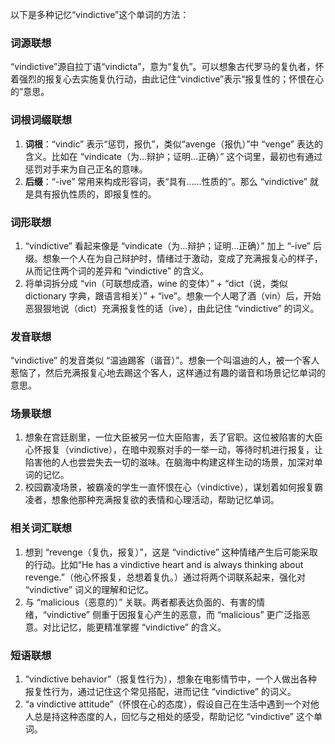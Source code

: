 以下是多种记忆“vindictive”这个单词的方法：

### 词源联想
“vindictive”源自拉丁语“vindicta”，意为“复仇”。可以想象古代罗马的复仇者，怀着强烈的报复心去实施复仇行动，由此记住“vindictive”表示“报复性的；怀恨在心的”意思。

### 词根词缀联想
1. **词根**：“vindic” 表示“惩罚，报仇”，类似“avenge（报仇）”中 “venge” 表达的含义。比如在 “vindicate（为…辩护；证明…正确）” 这个词里，最初也有通过惩罚对手来为自己正名的意味。
2. **后缀**：“-ive” 常用来构成形容词，表“具有……性质的”。那么 “vindictive” 就是具有报仇性质的，即报复性的。 

### 词形联想
1. “vindictive” 看起来像是 “vindicate（为…辩护；证明…正确）” 加上 “-ive” 后缀。想象一个人在为自己辩护时，情绪过于激动，变成了充满报复心的样子，从而记住两个词的差异和 “vindictive” 的含义。
2. 将单词拆分成 “vin（可联想成酒，wine 的变体）” + “dict（说，类似 dictionary 字典，跟语言相关）” + “ive”。想象一个人喝了酒（vin）后，开始恶狠狠地说（dict）充满报复性的话（ive），由此记住 “vindictive” 的词义。

### 发音联想
“vindictive” 的发音类似 “温迪踢客（谐音）”。想象一个叫温迪的人，被一个客人惹恼了，然后充满报复心地去踢这个客人，这样通过有趣的谐音和场景记忆单词的意思。

### 场景联想
1. 想象在宫廷剧里，一位大臣被另一位大臣陷害，丢了官职。这位被陷害的大臣心怀报复（vindictive），在暗中观察对手的一举一动，等待时机进行报复，让陷害他的人也尝尝失去一切的滋味。在脑海中构建这样生动的场景，加深对单词的记忆。
2. 校园霸凌场景，被霸凌的学生一直怀恨在心（vindictive），谋划着如何报复霸凌者，想象他那种充满报复欲的表情和心理活动，帮助记忆单词。

### 相关词汇联想
1. 想到 “revenge（复仇，报复）”，这是 “vindictive” 这种情绪产生后可能采取的行动。比如“He has a vindictive heart and is always thinking about revenge.”（他心怀报复，总想着复仇。）通过将两个词联系起来，强化对 “vindictive” 词义的理解和记忆。
2. 与 “malicious（恶意的）” 关联。两者都表达负面的、有害的情绪，“vindictive” 侧重于因报复心产生的恶意，而 “malicious” 更广泛指恶意。对比记忆，能更精准掌握 “vindictive” 的含义。

### 短语联想
1. “vindictive behavior”（报复性行为），想象在电影情节中，一个人做出各种报复性行为，通过记住这个常见搭配，进而记住 “vindictive” 的词义。
2. “a vindictive attitude”（怀恨在心的态度），假设自己在生活中遇到一个对他人总是持这种态度的人，回忆与之相处的感受，帮助记忆 “vindictive” 这个单词。 